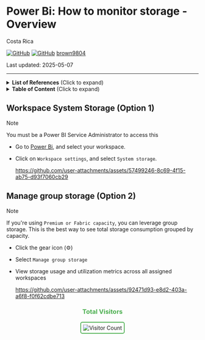 # Power Bi: How to monitor storage - Overview

Costa Rica

[![GitHub](https://badgen.net/badge/icon/github?icon=github&label)](https://github.com)
[![GitHub](https://img.shields.io/badge/--181717?logo=github&logoColor=ffffff)](https://github.com/)
[brown9804](https://github.com/brown9804)

Last updated: 2025-05-07

----------

<details>
<summary><b>List of References</b> (Click to expand)</summary>

- [Manage workspaces](https://learn.microsoft.com/en-us/fabric/admin/portal-workspaces)

</details>

<details>
<summary><b>Table of Content</b> (Click to expand)</summary>

- [Workspace System Storage Option 1](#workspace-system-storage-option-1)
- [Manage group storage Option 2](#manage-group-storage-option-2)

</details>

## Workspace System Storage (Option 1)

> [!NOTE]
> You must be a Power BI Service Administrator to access this

- Go to [Power Bi](https://app.powerbi.com/home), and select your workspace.
- Click on `Workspace settings`, and select `System storage`.

    https://github.com/user-attachments/assets/57499246-8c69-4f15-ab75-d93f7060cb29

## Manage group storage (Option 2)

> [!NOTE]
> If you're using `Premium or Fabric capacity`, you can leverage group storage. This is the best way to see total storage consumption grouped by capacity.

- Click the gear icon (⚙️)
- Select `Manage group storage`
- View storage usage and utilization metrics across all assigned workspaces

    https://github.com/user-attachments/assets/92471d93-e8d2-403a-a6f8-f0f62cdbe713

<div align="center">
  <h3 style="color: #4CAF50;">Total Visitors</h3>
  <img src="https://profile-counter.glitch.me/brown9804/count.svg" alt="Visitor Count" style="border: 2px solid #4CAF50; border-radius: 5px; padding: 5px;"/>
</div>
